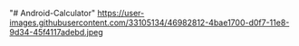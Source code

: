 "# Android-Calculator" 
https://user-images.githubusercontent.com/33105134/46982812-4bae1700-d0f7-11e8-9d34-45f4117adebd.jpeg
